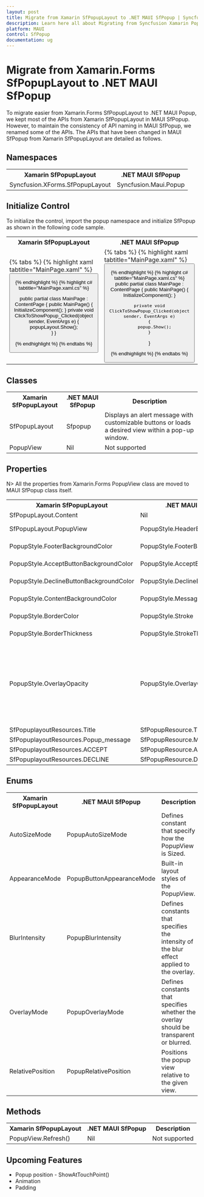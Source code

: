 ```yaml
---
layout: post
title: Migrate from Xamarin SfPopupLayout to .NET MAUI SfPopup | Syncfusion 
description: Learn here all about Migrating from Syncfusion Xamarin Popup to Syncfusion .NET MAUI Popup control and more.
platform: MAUI
control: SfPopup
documentation: ug
---  
```


# Migrate from Xamarin.Forms SfPopupLayout to .NET MAUI SfPopup

To migrate easier from Xamarin.Forms SfPopupLayout to .NET MAUI Popup, we kept most of the APIs from Xamarin SfPopupLayout in MAUI SfPopup. However, to maintain the consistency of API naming in MAUI SfPopup, we renamed some of the APIs. The APIs that have been changed in MAUI SfPopup from Xamarin SfPopupLayout are detailed as follows.

## Namespaces 

<table>
<tr>
<th>Xamarin SfPopupLayout </th>
<th>.NET MAUI SfPopup</th></tr>
<tr>
<td>Syncfusion.XForms.SfPopupLayout</td>
<td>Syncfusion.Maui.Popup</td></tr>
</table>

## Initialize Control

To initialize the control, import the popup namespace and initialize SfPopup as shown in the following code sample.

<table>
<tr>
<th>Xamarin SfPopupLayout</th>
<th>.NET MAUI SfPopup</th></tr>
<tr>
<td>
{% tabs %}
{% highlight xaml tabtitle="MainPage.xaml" %}

<ContentPage xmlns:sfPopup="clr-namespace:Syncfusion.XForms.PopupLayout;assembly=Syncfusion.SfPopupLayout.XForms">
<sfPopup:SfPopupLayout x:Name="popupLayout">
    <sfPopup:SfPopupLayout.Content>
        <Button x:Name="clickToShowPopup" Text="ClickToShowPopup" 
        VerticalOptions="Start" HorizontalOptions="FillAndExpand"
        Clicked="ClickToShowPopup_Clicked"/>
    </sfPopup:SfPopupLayout.Content>
</sfPopup:SfPopupLayout>
</ContentPage>

{% endhighlight %}
{% highlight c# tabtitle="MainPage.xaml.cs" %}

public partial class MainPage : ContentPage
{
    public MainPage()
    {
        InitializeComponent();
    }
    private void ClickToShowPopup_Clicked(object sender, EventArgs e)
    {
        popupLayout.Show();      
    }
}

{% endhighlight %}
{% endtabs %}
</td>
<td>
{% tabs %}
{% highlight xaml tabtitle="MainPage.xaml" %}

<ContentPage xmlns:syncfusion="clr-namespace:Syncfusion.Maui.Popup;assembly=Syncfusion.Maui.Popup">            
    <StackLayout>
            <Button x:Name="clickToShowPopup" Text="ClickToShowPopup" 
        VerticalOptions="Start" HorizontalOptions="FillAndExpand"
        Clicked="ClickToShowPopup_Clicked"/>
            <syncfusion:SfPopup x:Name="popup"/>
        </StackLayout>
</ContentPage>

{% endhighlight %}
{% highlight c# tabtitle="MainPage.xaml.cs" %}
public partial class MainPage : ContentPage
{
    public MainPage()
    {
        InitializeComponent();
    }

    private void ClickToShowPopup_Clicked(object sender, EventArgs e)
    {
        popup.Show();
    }
}

{% endhighlight %}
{% endtabs %}
</td></tr>
</table>

## Classes

<table> 
<tr>
<th>Xamarin SfPopupLayout</th>
<th>.NET MAUI SfPopup</th>
<th>Description</th></tr>
<td>SfPopupLayout</td>
<td>Sfpopup</td>
<td>Displays an alert message with customizable buttons or loads a desired view within a pop-up window.</td></tr>
<tr>
<td>PopupView</td>
<td>Nil</td>
<td>Not supported</td></tr>
</table>

## Properties

N> All the properties from Xamarin.Forms PopupView class are moved to MAUI SfPopup class itself.

<table>
<tr>
<th>Xamarin SfPopupLayout</th>
<th>.NET MAUI SfPopup</th>
<th>Description</th></tr>
<tr>
<td>SfPopupLayout.Content</td>
<td>Nil</td>
<td>Not supported</td></tr>
<td>SfPopupLayout.PopupView</td>
<td>PopupStyle.HeaderBackground</td>
<td>Gets or sets the background color to be applied for the header.</td></tr>
<td>PopupStyle.FooterBackgroundColor</td>
<td>PopupStyle.FooterBackground</td>
<td>Gets or sets the background color of the footer.</td></tr>
<td>PopupStyle.AcceptButtonBackgroundColor</td>
<td>PopupStyle.AcceptButtonBackground</td>
<td>Gets or sets the background color of accept button in the footer.</td></tr>
<td>PopupStyle.DeclineButtonBackgroundColor</td>
<td>PopupStyle.DeclineButtonBackground</td>
<td>Gets or sets the background color of decline button in the footer.</td></tr>
<td>PopupStyle.ContentBackgroundColor</td>
<td>PopupStyle.MessageBackground</td>
<td>Gets or sets the background color of content.</td></tr>
<td>PopupStyle.BorderColor</td>
<td>PopupStyle.Stroke</td>
<td>Gets or sets the border color for the PopupView</td></tr>
<td>PopupStyle.BorderThickness</td>
<td>PopupStyle.StrokeThickness</td>
<td>Gets or sets the border thickness for the PopupView</td></tr>
<td>PopupStyle.OverlayOpacity</td>
<td>PopupStyle.OverlayColor</td>
<td>You can achieve by setting value using rgba value like below,

{% tabs %}
{% highlight xaml tabtitle="MainPage.xaml" %}
<syncfusion:SfPopup.PopupStyle>
    <syncfusion:PopupStyle OverlayColor="#80000000"/>
</syncfusion:SfPopup.PopupStyle>
{% endtabs %}

</td></tr>
<td>SfPopuplayoutResources.Title</td>
<td>SfPopupResource.Title</td>
<td>Gets the TitleLabelText.</td></tr>
<td>SfPopuplayoutResources.Popup_message</td>
<td>SfPopupResource.Message</td>
<td>Gets the MessageView text.</td></tr>
<td>SfPopuplayoutResources.ACCEPT</td>
<td>SfPopupResource.AcceptButtonText</td>
<td>Gets the Accept button text.</td></tr>
<td>SfPopuplayoutResources.DECLINE</td>
<td>SfPopupResource.DeclineButtonText</td>
<td>Gets the Decline button text.</td></tr>
</table>

## Enums 

<table>
<tr>
<th>Xamarin SfPopupLayout</th>
<th>.NET MAUI SfPopup</th>
<th>Description</th></tr>
<td>AutoSizeMode</td>
<td>PopupAutoSizeMode</td>
<td>Defines constant that specify how the PopupView is Sized.</td></tr>
<td>AppearanceMode</td>
<td>PopupButtonAppearanceMode</td>
<td>Built-in layout styles of the PopupView.</td></tr>
<td>BlurIntensity</td>
<td>PopupBlurIntensity</td>
<td>Defines constants that specifies the intensity of the blur effect applied to the overlay.</td></tr>
<td>OverlayMode</td>
<td>PopupOverlayMode</td>
<td>Defines constants that specifies whether the overlay should be transparent or blurred.</td></tr>
<td>RelativePosition</td>
<td>PopupRelativePosition</td>
<td>Positions the popup view relative to the given view.</td></tr>
</table>

## Methods

<table>
<tr>
<th>Xamarin SfPopupLayout</th>
<th>.NET MAUI SfPopup</th>
<th>Description</th></tr>
<td>PopupView.Refresh()</td>
<td>Nil</td>
<td>Not supported</td></tr>
</table>

## Upcoming Features

* Popup position - ShowAtTouchPoint()
* Animation 
* Padding
